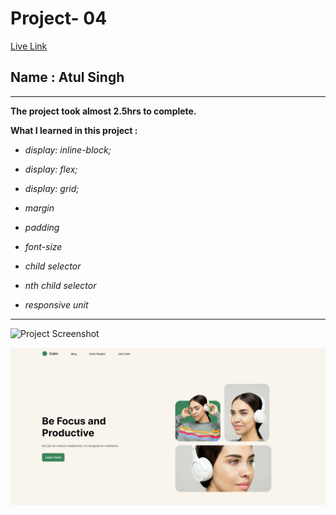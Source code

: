 # Project- 04

[Live Link](https://fsjs2-26th-nov-project-04.netlify.app)

## Name : Atul Singh

---

**The project took almost 2.5hrs to complete.**

**What I learned in this project :**

- _display: inline-block;_

- _display: flex;_

- _display: grid;_

- _margin_

- _padding_

- _font-size_

- _child selector_

- _nth child selector_

- _responsive unit_

---

![Project Screenshot](https://img.shields.io/badge/LiveClass--26thNov-Project--04-darkgreen)

![LCO](./output.png)
